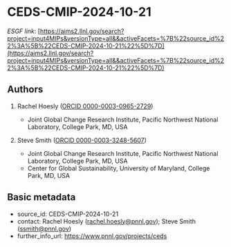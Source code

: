 # CEDS-CMIP-2024-10-21

*ESGF link*: [https://aims2.llnl.gov/search?project=input4MIPs&versionType=all&&activeFacets=%7B%22source_id%22%3A%5B%22CEDS-CMIP-2024-10-21%22%5D%7D](https://aims2.llnl.gov/search?project=input4MIPs&versionType=all&&activeFacets=%7B%22source_id%22%3A%5B%22CEDS-CMIP-2024-10-21%22%5D%7D)

## Authors

1. Rachel Hoesly ([ORCID 0000-0003-0965-2729](https://orcid.org/0000-0003-0965-2729))
    - Joint Global Change Research Institute, Pacific Northwest National Laboratory, College Park, MD, USA

2. Steve Smith ([ORCID 0000-0003-3248-5607](https://orcid.org/0000-0003-3248-5607))
    - Joint Global Change Research Institute, Pacific Northwest National Laboratory, College Park, MD, USA
    - Center for Global Sustainability, University of Maryland, College Park, MD, USA


## Basic metadata

- source_id: CEDS-CMIP-2024-10-21
- contact: Rachel Hoesly (rachel.hoesly@pnnl.gov); Steve Smith (ssmith@pnnl.gov)
- further_info_url: https://www.pnnl.gov/projects/ceds